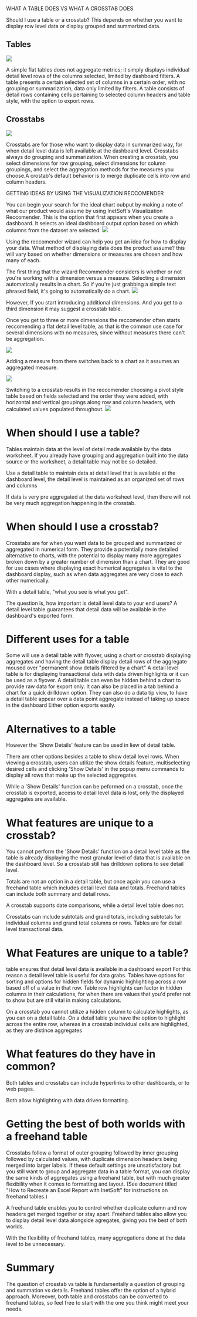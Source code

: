 



WHAT A TABLE DOES VS WHAT A CROSSTAB DOES

Should I use a table or a crosstab? This depends on whether you want to display row level data or display grouped and summarized data.

## Tables

 ![](screenshots/detail-level-table.PNG)
 
A simple flat tables does not aggregate metrics; it simply displays individual detail level rows of the columns selected, limited by dashboard filters.
A table presents a certain selected set of columns in a certain order, with no grouping or summarization, data only limited by filters.
A table consists of detail rows containing cells pertaining to selected column headers and table style, with the option to export rows.

## Crosstabs

![](screenshots/resize-crosstab.PNG)

Crosstabs are for those who want to display data in summarized way, for when detail level data is left available at the dashboard level. Crosstabs always do grouping and summarization. When creating a crosstab, you select dimensions for row grouping, select dimensions for column groupings, and select the aggregation methods for the measures you choose.A crostab's default behavior is to merge  duplicate cells into  row and column headers.


GETTING IDEAS BY USING THE VISUALIZATION RECCOMENDER

 You can begin your search for the ideal chart oubput by making a note of what our product would assume by using InetSoft's Visualization Reccomender. This is the option that first appears when you create a dashboard. It selects an ideal dashboard output option based on which columns from the dataset are selected. 
 ![](screenshots/recommender1.PNG)

  Using the reccomender wizard can help you get an idea for how to display your data. What method of displaying data does the product assume? this will vary based on whether dimensions or measures are chosen and how many of each.
 
 The first thing that the wizard Recommender considers is whether or not you're working with a dimension versus a measure. Selecting a dimension automatically results in a chart. So if you're just grabbing a simple text phrased field, it's going to automatically do a chart. 
 ![](screenshots/select-product-category.PNG)
 
 However, If you start introducing additional dimensions. And you get to a third dimension it may suggest a crosstab table.

Once you get to three or more dimensions the reccomender often starts reccomending a flat detail level table, as that is the common use case for several dimensions with no measures, since without measures there can't be aggregation.

 ![](screenshots/add-product-name.PNG)
 
Adding a measure from there switches back to a chart as it assumes an aggregated measure.

![](screenshots/add-dimension.PNG)

Switching to a crosstab results in the reccomender choosing a pivot style table based on fields selected and the order they were added, 
with horizontal and vertical groupings along row and column headers, with calculated values populated throughout.
![](screenshots/switch-to-crosstab.PNG)


# When should I use a table?

Tables maintain data at the level of detail made available by the data worksheet. If you already have grouping and aggregation built into the data source or the worksheet, a detail table may not be so detailed.

Use a detail table  to maintain data at detail level that is available at the dashboard level, the detail level is maintained as an organized set of rows and columns

If data is very pre aggregated at the data worksheet level, then there will not be very much aggregation happening in the crosstab.

# When should I use a crosstab?

Crosstabs are for when you want data to be grouped and summarized or aggregated in numerical form. They provide a potentially more detailed alternative to charts, with the potential to display many more aggregates broken down by a greater number of dimension than a chart. They are good for use cases where displaying exact humerical aggregates is vital to the dashboard display, such as when data aggregates are very close to each other numerically.




With a detail table,  "what you see is what you get".

The question is, how important is detail level data to your end users? A detail level table guarantees that detail data will be available in the dashboard's exported form.




# Different uses for a table

Some will use a detail table with flyover, using a chart or crosstab displaying aggregates and having the detail table display detail rows of the aggregate moused over "permanent show details filtered by a chart"
A detail level table is for displaying transactional data with data driven highlights or it can be used as a flyover.
A detail table can even be hidden behind a chart to provide raw data for export only. It can also be placed in a tab behind a chart for a quick drilldown option.
They can also do a data tip view, to have a detail table appear over a data point aggregate instead of taking up space in the dashboard
Either option exports easily.




# Alternatives to a table

However the 'Show Details' feature can be used in liew of detail table.

There are other options besides a table to show detail level rows. When viewing a crosstab, users can utilize the show details feature, multiselecting desired cells and clicking 'Show Details' in the popup menu commands to  display all rows that make up the selected aggregates.

While a 'Show Details' function can be peformed on a crosstab, once the crosstab is exported, access to detail level data is lost, only the displayed aggregates are available.
 




# What features are unique to a crosstab?

You cannot perform the 'Show Details' function on a detail level table as the table is already displaying the most granular level of data that is available on the dashboard level. So a crosstab still has drilldown options to see detail level.

Totals are not an option in a detail table, but once again you can use a freehand table which includes detail level data and totals. Freehand tables can include both summary and detail rows.

A crosstab supports date comparisons, while a detail level table does not.

Crosstabs can include subtotals and grand totals, including subtotals for individual columns and grand total columns or rows.
Tables are for detail level transactional data.


# What Features are unique to a table?

table ensures that detail level data is available in a dashboard export
For this reason a detail level table is useful for data grabs.
Tables have options for sorting and options for hidden fields for dynamic highlighting across a row based off of a value in that row. Table row highlights can factor in hidden columns in their calculations, for when there are values that you'd prefer not to show but are still vital in making calculations.

On a crosstab you cannot utilize a hidden column to calculate highlights, as you can on a detail table.
On a detail table you have the option to highlight across the entire row, whereas in a crosstab individual cells are highlighted, as they are distince aggregates





# What features do they have in common?

Both tables and crosstabs can include hyperlinks to other dashboards, or to web pages.

Both allow highlighting with data driven formatting.





# Getting the best of both worlds with a freehand table

Crosstabs follow a format of outer grouping followed by inner grouping  followed by calculated values,  with duplicate dimension headers being merged into larger labels. If these default settings are unsatisfactory but you still want to group and aggregate data in a table format, you can display the same kinds of aggregates using a freehand table, but with much greater flexibility when it comes to formatting and layout. (See document titled "How to Recreate an Excel Report with InetSoft" for instructions on freehand tables.)

A freehand table enables you to control whether duplicate column and row headers get merged together or stay apart. Freehand tables also allow you to display detail level data alongside agregates, giving you the best of both worlds. 



With the flexibility of freehand tables, many aggregations done at the data level to be unnecessary.


















# Summary

The question of crosstab vs table is fundamentally a question of grouping and summation vs details. Freehand tables offer the option of a hybrid approach. Moreover, both table and crosstabs can be converted to freehand tables, so feel free to start with the one you think might meet your needs.









 





 

